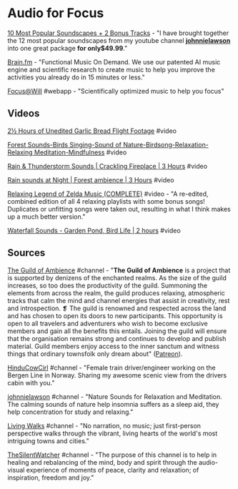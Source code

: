 # Audio for Focus

[10 Most Popular Soundscapes + 2 Bonus Tracks](https://gumroad.com/l/mostpopularsoundscapecollection) - "I have brought together the 12 most popular soundscapes from my youtube channel [**johnnielawson**](http://www.youtube.com/johnnielawson) into one great package ****for only**$49.99**."

[Brain.fm](https://www.brain.fm/) - "Functional Music On Demand. We use our patented AI music engine and scientific research to create music to help you improve the activities you already do in 15 minutes or less."

[Focus@Will](https://www.focusatwill.com/) \#webapp - "Scientifically optimized music to help you focus"

## Videos

[2½ Hours of Unedited Garlic Bread Flight Footage](https://www.youtube.com/watch?v=YKAblynZYhI) \#video

[Forest Sounds-Birds Singing-Sound of Nature-Birdsong-Relaxation-Relaxing Meditation-Mindfulness](https://www.youtube.com/watch?v=FOVxHkqkP1o) \#video

[Rain & Thunderstorm Sounds \| Crackling Fireplace \| 3 Hours](https://www.youtube.com/watch?v=3sL0omwElxw) \#video

[Rain sounds at Night \| Forest ambience \| 3 Hours](https://www.youtube.com/watch?v=dd4D8tZPfKE) \#video

[Relaxing Legend of Zelda Music \(COMPLETE\)](https://www.youtube.com/watch?v=-Siljd9PwKs) \#video - "A re-edited, combined edition of all 4 relaxing playlists with some bonus songs! Duplicates or unfitting songs were taken out, resulting in what I think makes up a much better version."

[Waterfall Sounds - Garden Pond, Bird Life \| 2 hours](https://www.youtube.com/watch?v=euEwKtP5CG4) \#video

## Sources

[The Guild of Ambience](https://www.youtube.com/channel/UCvVWCrxq_aZr7fN_KpaGGTA/featured) \#channel - "**The Guild of Ambience** is a project that is supported by denizens of the enchanted realms. As the size of the guild increases, so too does the productivity of the guild. Summoning the elements from across the realm, the guild produces relaxing, atmospheric tracks that calm the mind and channel energies that assist in creativity, rest and introspection. ❡ The guild is renowned and respected across the land and has chosen to open its doors to new participants. This opportunity is open to all travelers and adventurers who wish to become exclusive members and gain all the benefits this entails. Joining the guild will ensure that the organisation remains strong and continues to develop and publish material. Guild members enjoy access to the inner sanctum and witness things that ordinary townsfolk only dream about" \([Patreon](https://www.patreon.com/guildofambience)\).

[HinduCowCirl](https://www.youtube.com/user/HinduCowGirl/about) \#channel - "Female train driver/engineer working on the Bergen Line  in Norway. Sharing my awesome scenic view from the drivers cabin with you."

[johnnielawson](https://www.youtube.com/johnnielawson) \#channel - "Nature Sounds for Relaxation and Meditation. The calming sounds of nature help insomnia suffers as a sleep aid, they help concentration for study and relaxing."

[Living Walks](https://www.youtube.com/channel/UC3iId8RgPvwX7niHr37YjKg/about) \#channel - "No narration, no music; just first-person perspective walks through the vibrant, living hearts of the world's most intriguing towns and cities."

[TheSilentWatcher](https://www.youtube.com/channel/UCCkmgsl8W18oR6c_W7UZ1lQ) \#channel - "The purpose of this channel is to help in healing and rebalancing of the mind, body and spirit through the audio-visual experience of moments of peace, clarity and relaxation; of inspiration, freedom and joy."

